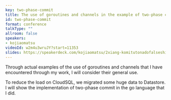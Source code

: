 ```yaml
---
key: two-phase-commit
title: The use of goroutines and channels in the example of two-phase commit
id: two-phase-commit
format: conference
talkType: ""
allroom: false
speakers:
- kojiaomatsu
videoId: w2m4u3wruJY?start=11353
slides: https://speakerdeck.com/kojiaomatsu/2xiang-komitutonadofalseshi-li-nijian-rugorutintotiyanerufalseshi-idokoro
---
```

Through actual examples of the use of goroutines and channels that I have encountered through my work, I will consider their general use.

To reduce the load on CloudSQL, we migrated some huge data to Datastore.
I will show the implementation of two-phase commit in the go language that I did.
